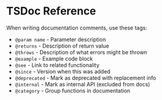 # TSDoc Reference

When writing documentation comments, use these tags:

- `@param name` - Parameter description
- `@returns` - Description of return value  
- `@throws` - Description of what errors might be thrown
- `@example` - Example code block
- `@see` - Link to related functionality
- `@since` - Version when this was added
- `@deprecated` - Mark as deprecated with replacement info
- `@internal` - Mark as internal API (excluded from docs)
- `@category` - Group functions in documentation
